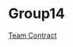 # Group14

[Team Contract](https://drive.google.com/file/d/0Bw1HyB20twU4VlcwRkpBdTJKY0E/view?usp=sharing)
